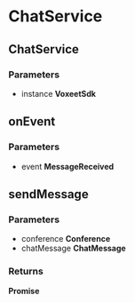 # ChatService

## ChatService

### Parameters

 - instance **VoxeetSdk**


## onEvent

### Parameters

 - event **MessageReceived**


## sendMessage

### Parameters

 - conference **Conference**
 - chatMessage **ChatMessage**

### Returns

__Promise<Boolean>__

